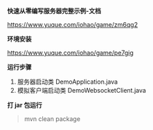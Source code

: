 **快速从零编写服务器完整示例-文档**

https://www.yuque.com/iohao/game/zm6qg2



**环境安装**

https://www.yuque.com/iohao/game/pe7gig



**运行步骤**

1. 服务器启动类 DemoApplication.java
2. 模拟客户端启动类 DemoWebsocketClient.java



**打 jar 包运行**

> mvn clean package


